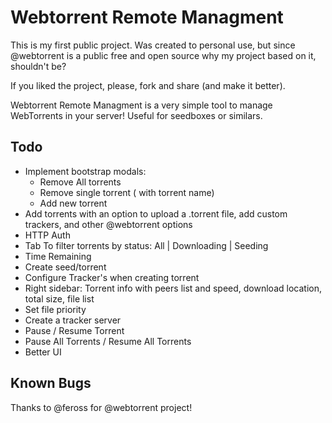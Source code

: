 # Webtorrent Remote Managment

This is my first public project.
Was created to personal use, but since @webtorrent is a public free and open source why my project based on it, shouldn't be?

If you liked the project, please, fork and share (and make it better).


Webtorrent Remote Managment is a very simple tool to manage WebTorrents in your server!
Useful for seedboxes or similars.

Todo
-------------
* Implement bootstrap modals:
  + Remove All torrents
  + Remove single torrent ( with torrent name)
  + Add new torrent
* Add torrents with an option to upload a .torrent file, add custom trackers, and other @webtorrent options
* HTTP Auth
* Tab To filter torrents by status: All | Downloading | Seeding
* Time Remaining
* Create seed/torrent
* Configure Tracker's when creating torrent
* Right sidebar: Torrent info with peers list and speed, download location, total size, file list
* Set file priority
* Create a tracker server
* Pause / Resume Torrent
* Pause All Torrents / Resume All Torrents
* Better UI


Known Bugs
-------------

Thanks to @feross for @webtorrent project!